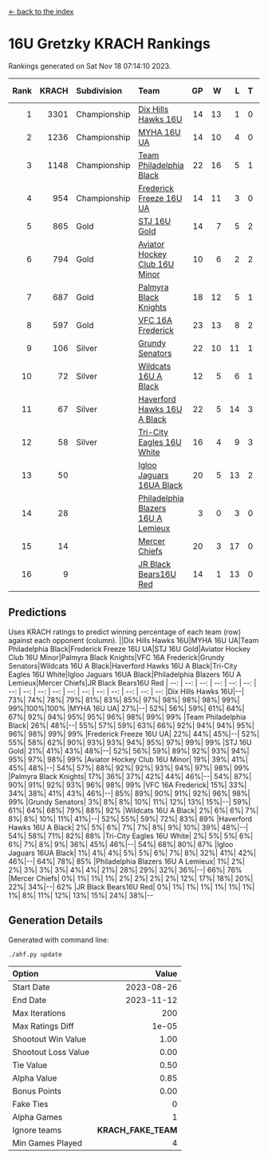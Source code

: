 [<- back to the index](readme.md)
# 16U Gretzky KRACH Rankings
Rankings generated on Sat Nov 18 07:14:10 2023.

Rank|KRACH|Subdivision|Team|GP|W|L|T|OTW|OTL|SoS|Exp Wins|Win Diff
---:|---:|:---|:---|---:|---:|---:|---:|---:|---:|---:|---:|---:
1|3301|Championship|[Dix Hills Hawks 16U](https://gamesheetstats.com/seasons/3659/teams/140688/schedule)|14|13|1|0|1|0|320|13.8|-0.0
2|1236|Championship|[MYHA 16U UA](https://gamesheetstats.com/seasons/3659/teams/140695/schedule)|14|10|4|0|2|1|690|10.8|-0.0
3|1148|Championship|[Team Philadelphia Black](https://gamesheetstats.com/seasons/3659/teams/140698/schedule)|22|16|5|1|1|1|575|17.3|-0.0
4|954|Championship|[Frederick Freeze 16U UA](https://gamesheetstats.com/seasons/3659/teams/140689/schedule)|14|11|3|0|0|0|338|11.9|0.0
5|865|Gold|[STJ 16U Gold](https://gamesheetstats.com/seasons/3659/teams/140697/schedule)|14|7|5|2|1|0|821|8.8|-0.0
6|794|Gold|[Aviator Hockey Club 16U Minor](https://gamesheetstats.com/seasons/3659/teams/140687/schedule)|10|6|2|2|2|1|490|7.9|0.0
7|687|Gold|[Palmyra Black Knights](https://gamesheetstats.com/seasons/3659/teams/140696/schedule)|18|12|5|1|2|0|450|13.4|0.0
8|597|Gold|[VFC 16A Frederick](https://gamesheetstats.com/seasons/3659/teams/140700/schedule)|23|13|8|2|0|2|742|14.8|-0.0
9|106|Silver|[Grundy Senators](https://gamesheetstats.com/seasons/3659/teams/140690/schedule)|22|10|11|1|0|0|374|11.4|0.0
10|72|Silver|[Wildcats 16U A Black](https://gamesheetstats.com/seasons/3659/teams/140725/schedule)|12|5|6|1|0|0|498|6.4|0.0
11|67|Silver|[Haverford Hawks 16U A Black](https://gamesheetstats.com/seasons/3659/teams/140691/schedule)|22|5|14|3|0|1|645|7.4|0.0
12|58|Silver|[Tri-City Eagles 16U White](https://gamesheetstats.com/seasons/3659/teams/140699/schedule)|16|4|9|3|0|1|321|6.4|0.0
13|50||[Igloo Jaguars 16UA Black](https://gamesheetstats.com/seasons/3659/teams/140692/schedule)|20|5|13|2|0|2|753|6.9|0.0
14|28||[Philadelphia Blazers 16U A Lemieux](https://gamesheetstats.com/seasons/3659/teams/140717/schedule)|3|0|3|0|0|0|610|0.9|0.0
15|14||[Mercer Chiefs](https://gamesheetstats.com/seasons/3659/teams/140694/schedule)|20|3|17|0|0|0|959|3.9|0.0
16|9||[JR Black Bears16U Red](https://gamesheetstats.com/seasons/3659/teams/140693/schedule)|14|1|13|0|0|0|284|1.9|0.0

## Predictions
Uses KRACH ratings to predict winning percentage of each team (row) against each opponent (column).
||Dix Hills Hawks 16U|MYHA 16U UA|Team Philadelphia Black|Frederick Freeze 16U UA|STJ 16U Gold|Aviator Hockey Club 16U Minor|Palmyra Black Knights|VFC 16A Frederick|Grundy Senators|Wildcats 16U A Black|Haverford Hawks 16U A Black|Tri-City Eagles 16U White|Igloo Jaguars 16UA Black|Philadelphia Blazers 16U A Lemieux|Mercer Chiefs|JR Black Bears16U Red
| --: | --: | --: | --: | --: | --: | --: | --: | --: | --: | --: | --: | --: | --: | --: | --: | --: 
|Dix Hills Hawks 16U|--| 73%| 74%| 78%| 79%| 81%| 83%| 85%| 97%| 98%| 98%| 98%| 99%| 99%|100%|100%
|MYHA 16U UA| 27%|--| 52%| 56%| 59%| 61%| 64%| 67%| 92%| 94%| 95%| 95%| 96%| 98%| 99%| 99%
|Team Philadelphia Black| 26%| 48%|--| 55%| 57%| 59%| 63%| 66%| 92%| 94%| 94%| 95%| 96%| 98%| 99%| 99%
|Frederick Freeze 16U UA| 22%| 44%| 45%|--| 52%| 55%| 58%| 62%| 90%| 93%| 93%| 94%| 95%| 97%| 99%| 99%
|STJ 16U Gold| 21%| 41%| 43%| 48%|--| 52%| 56%| 59%| 89%| 92%| 93%| 94%| 95%| 97%| 98%| 99%
|Aviator Hockey Club 16U Minor| 19%| 39%| 41%| 45%| 48%|--| 54%| 57%| 88%| 92%| 92%| 93%| 94%| 97%| 98%| 99%
|Palmyra Black Knights| 17%| 36%| 37%| 42%| 44%| 46%|--| 54%| 87%| 90%| 91%| 92%| 93%| 96%| 98%| 99%
|VFC 16A Frederick| 15%| 33%| 34%| 38%| 41%| 43%| 46%|--| 85%| 89%| 90%| 91%| 92%| 96%| 98%| 99%
|Grundy Senators|  3%|  8%|  8%| 10%| 11%| 12%| 13%| 15%|--| 59%| 61%| 64%| 68%| 79%| 88%| 92%
|Wildcats 16U A Black|  2%|  6%|  6%|  7%|  8%|  8%| 10%| 11%| 41%|--| 52%| 55%| 59%| 72%| 83%| 89%
|Haverford Hawks 16U A Black|  2%|  5%|  6%|  7%|  7%|  8%|  9%| 10%| 39%| 48%|--| 54%| 58%| 71%| 82%| 88%
|Tri-City Eagles 16U White|  2%|  5%|  5%|  6%|  6%|  7%|  8%|  9%| 36%| 45%| 46%|--| 54%| 68%| 80%| 87%
|Igloo Jaguars 16UA Black|  1%|  4%|  4%|  5%|  5%|  6%|  7%|  8%| 32%| 41%| 42%| 46%|--| 64%| 78%| 85%
|Philadelphia Blazers 16U A Lemieux|  1%|  2%|  2%|  3%|  3%|  3%|  4%|  4%| 21%| 28%| 29%| 32%| 36%|--| 66%| 76%
|Mercer Chiefs|  0%|  1%|  1%|  1%|  2%|  2%|  2%|  2%| 12%| 17%| 18%| 20%| 22%| 34%|--| 62%
|JR Black Bears16U Red|  0%|  1%|  1%|  1%|  1%|  1%|  1%|  1%|  8%| 11%| 12%| 13%| 15%| 24%| 38%|--

## Generation Details

Generated with command line:
```
./ahf.py update
```

| Option | Value |
| :----- | ----: |
| Start Date | 2023-08-26 |
| End Date | 2023-11-12 |
| Max Iterations | 200 |
| Max Ratings Diff | 1e-05 |
| Shootout Win Value | 1.00 |
| Shootout Loss Value | 0.00 |
| Tie Value | 0.50 |
| Alpha Value | 0.85 |
| Bonus Points | 0.00 |
| Fake Ties | 0 |
| Alpha Games | 1 |
| Ignore teams | __KRACH_FAKE_TEAM__ |
| Min Games Played | 4 |

